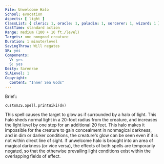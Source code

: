 ```yaml
---
File: Unwelcome Halo
School: evocation
Aspects: [ light ]
ClassList: { cleric: 1, oracle: 1, paladin: 1, sorcerer: 1, wizard: 1 }
CastTime: standard action
Range: medium (100 + 10 ft./level)
Targets: one nongood creature
Duration: 1 minute/level
SavingThrow: Will negates
SR: yes
Components:
  V: yes
  S: yes
Deity: Sarenrae
SLALevel: 1
Copyright:
  Content: "Inner Sea Gods"
---
```

Brief:: 

```dataviewjs
customJS.Spell.printWiki(dv)
```

This spell causes the target to glow as if surrounded by a halo of light. This halo sheds normal light in a 20-foot radius from the creature, and increases the light level by one step for an additional 20 feet. This halo makes it impossible for the creature to gain concealment in nonmagical darkness, and in dim or darker conditions, the creature's glow can be seen even if it is not within direct line of sight.  If unwelcome halo is brought into an area of magical darkness (or vice versa), the effects of both spells are temporarily negated, so that the otherwise prevailing light conditions exist within the overlapping fields of effect.

